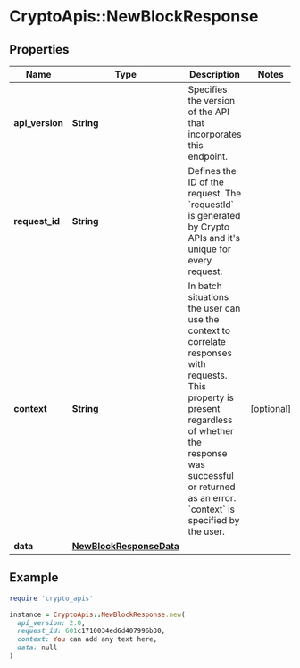 # CryptoApis::NewBlockResponse

## Properties

| Name | Type | Description | Notes |
| ---- | ---- | ----------- | ----- |
| **api_version** | **String** | Specifies the version of the API that incorporates this endpoint. |  |
| **request_id** | **String** | Defines the ID of the request. The &#x60;requestId&#x60; is generated by Crypto APIs and it&#39;s unique for every request. |  |
| **context** | **String** | In batch situations the user can use the context to correlate responses with requests. This property is present regardless of whether the response was successful or returned as an error. &#x60;context&#x60; is specified by the user. | [optional] |
| **data** | [**NewBlockResponseData**](NewBlockResponseData.md) |  |  |

## Example

```ruby
require 'crypto_apis'

instance = CryptoApis::NewBlockResponse.new(
  api_version: 2.0,
  request_id: 601c1710034ed6d407996b30,
  context: You can add any text here,
  data: null
)
```

